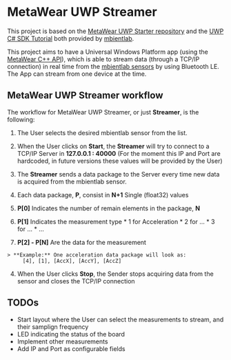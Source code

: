 # MetaWear UWP Streamer

This project is based on the [MetaWear UWP Starter repository](https://github.com/mbientlab/MetaWear-UwpStarter) and the [UWP C# SDK Tutorial](https://mbientlab.com/tutorial/uwp/cs/) both provided by [mbientlab](https://mbientlab.com/).

This project aims to have a Universal Windows Platform app (using the [MetaWear C++ API](https://github.com/mbientlab/Metawear-CppAPI)), which is able to stream data (through a TCP/IP connection) in real time from the [mbientlab sensors](https://mbientlab.com/sensors/) by using Bluetooth LE. The App can stream from one device at the time.

## MetaWear UWP Streamer workflow

The workflow for MetaWear UWP Streamer, or just **Streamer**, is the following:

1. The User selects the desired mbientlab sensor from the list.

2. When the User clicks on **Start**, the **Streamer** will try to connect to a TCP/IP Server in **127.0.0.1 : 40000** (For the moment this IP and Port are hardcoded, in future versions these values will be provided by the User)

2. The **Streamer** sends a data package to the Server every time new data is acquired from the mbientlab sensor.

3. Each data package, **P**, consist in **N+1** Single (float32) values

  1. **P[0]** Indicates the number of remain elements in the package, **N**
  2. **P[1]** Indicates the measurement type
    * 1 for Acceleration
    * 2 for ...
    * 3 for ...
    * ...
  3. **P[2] - P[N]** Are the data for the measurement  

    > **Example:** One acceleration data package will look as:
         [4], [1], [AccX], [AccY], [AccZ]

4. When the User clicks **Stop**, the Sender stops acquiring data from the sensor and closes the TCP/IP connection

## TODOs
* Start layout where the User can select the measurements to stream, and their samplign frequency
* LED indicating the status of the board
* Implement other measurements
* Add IP and Port as configurable fields

<!--
The commented section is the same as in [](https://github.com/mbientlab/MetaWear-UwpStarter)

# Usage ()
Further additions will mostly be added to the [DeviceSetup.xaml.cs](https://github.com/mbientlab/MetaWear-UwpStarter/blob/master/CS%20Template/DeviceSetup.xaml.cs)
file and the [DeviceSetup.xaml](https://github.com/mbientlab/MetaWear-UwpStarter/blob/master/CS%20Template/DeviceSetup.xaml)
layout file.  We will show how this is done by adding a switch that controls the LED using this app template.

## LED Switch
In the ``DeviceSetup.xaml`` layout file, we will add a toggle switch to turn on/off the LED.  

```xaml
<ToggleSwitch x:Name="ledSwitch" Header="LED" HorizontalAlignment="Stretch" Margin="10,10,10,0"
              VerticalAlignment="Top" Toggled="ledSwitch_Toggled"/>
```

In the ``DeviceSetup.xaml.cs`` file, implement the ``ledSwitch_Toggled`` function to turn on/off the LED.

```c#
private void ledSwitch_Toggled(object sender, RoutedEventArgs e) {
    if (ledSwitch.IsOn) {
        Led.Pattern pattern = new Led.Pattern();
        mbl_mw_led_load_preset_pattern(ref pattern, Led.PatternPreset.SOLID);
        mbl_mw_led_write_pattern(cppBoard, ref pattern, Led.Color.BLUE);
        mbl_mw_led_play(cppBoard);
    } else {
        mbl_mw_led_stop_and_clear(cppBoard);
    }
}
```

After making your code changes, load the app on your phone and use the switch to turn on/off the LED. -->

